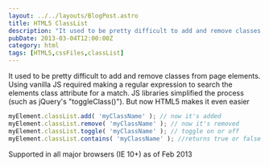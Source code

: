 ```yaml
---
layout: ../../layouts/BlogPost.astro
title: HTML5 ClassList
description: "It used to be pretty difficult to add and remove classes from page elements. Using vanilla JS required making a regular expression to search the elements class attribute for a match. JS libraries simplified the process but now HTML5 makes it even easier"
pubDate: 2013-03-04T12:00:00Z
category: html
tags: [HTML5,cssFiles,classList]
---
```


It used to be pretty difficult to add and remove classes from page elements. Using vanilla JS required making a regular expression to search the elements class attribute for a match. JS libraries simplified the process (such as jQuery's "toggleClass()"). But now HTML5 makes it even easier

```javascript
myElement.classList.add( 'myClassName' ); // now it's added
myElement.classList.remove( 'myClassName' ); // now it's removed
myElement.classList.toggle( 'myClassName' ); // toggle on or off
myElement.classList.contains( 'myClassName' ); //returns true or false
```

Supported in all major browsers (IE 10+) as of Feb 2013